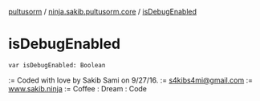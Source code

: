 [pultusorm](../index.md) / [ninja.sakib.pultusorm.core](index.md) / [isDebugEnabled](.)

# isDebugEnabled

`var isDebugEnabled: Boolean`

:= Coded with love by Sakib Sami on 9/27/16.
:= s4kibs4mi@gmail.com
:= www.sakib.ninja
:= Coffee : Dream : Code

